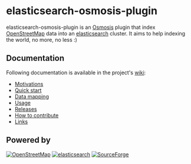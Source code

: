 # elasticsearch-osmosis-plugin

elasticsearch-osmosis-plugin is an [Osmosis](http://wiki.openstreetmap.org/wiki/Osmosis) plugin that index [OpenStreetMap](http://www.openstreetmap.org) data into an [elasticsearch](http://www.elasticsearch.org) cluster. It aims to help indexing the world, no more, no less :)

## Documentation

Following documentation is available in the project's [wiki](https://github.com/ncolomer/elasticsearch-osmosis-plugin/wiki):

* [Motivations](https://github.com/ncolomer/elasticsearch-osmosis-plugin/wiki/Motivations)
* [Quick start](https://github.com/ncolomer/elasticsearch-osmosis-plugin/wiki/Quick-start)
* [Data mapping](https://github.com/ncolomer/elasticsearch-osmosis-plugin/wiki/Data-mapping)
* [Usage](https://github.com/ncolomer/elasticsearch-osmosis-plugin/wiki/Usage)
* [Releases](https://github.com/ncolomer/elasticsearch-osmosis-plugin/wiki/Releases)
* [How to contribute](https://github.com/ncolomer/elasticsearch-osmosis-plugin/wiki/How-to-contribute)
* [Links](https://github.com/ncolomer/elasticsearch-osmosis-plugin/wiki/Links)

## Powered by

[![OpenStreetMap](https://raw.github.com/ncolomer/elasticsearch-osmosis-plugin/master/assets/openstreetmap.png)](http://www.openstreetmap.org)
[![elasticsearch](https://raw.github.com/ncolomer/elasticsearch-osmosis-plugin/master/assets/elasticsearch.png)](http://www.elasticsearch.org)
[![SourceForge](https://raw.github.com/ncolomer/elasticsearch-osmosis-plugin/master/assets/sourceforge.png)](http://www.sourceforge.net)
